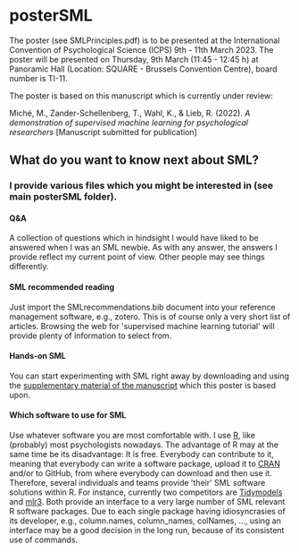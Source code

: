 # posterSML

The poster (see SMLPrinciples.pdf) is to be presented at the International Convention of Psychological Science (ICPS) 9th - 11th March 2023. The poster will be presented on Thursday, 9th March (11:45 - 12:45 h) at Panoramic Hall (Location: SQUARE - Brussels Convention Centre), board number is TI-11.

The poster is based on this manuscript which is currently under review:

Miché, M., Zander-Schellenberg, T., Wahl, K., & Lieb, R. (2022). *A demonstration of supervised machine learning for psychological researchers* [Manuscript submitted for publication]

## What do you want to know next about SML?

### I provide various files which you might be interested in (see main posterSML folder).

#### Q&A
A collection of questions which in hindsight I would have liked to be answered when I was an SML newbie. As with any answer, the answers I provide reflect my current point of view. Other people may see things differently.

#### SML recommended reading
Just import the SMLrecommendations.bib document into your reference management software, e.g., zotero. This is of course only a very short list of articles. Browsing the web for 'supervised machine learning tutorial' will provide plenty of information to select from.

#### Hands-on SML
You can start experimenting with SML right away by downloading and using the [supplementary material of the manuscript](https://github.com/mmiche/demoSML "mmiche/demoSML") which this poster is based upon.

#### Which software to use for SML
Use whatever software you are most comfortable with. I use [R](https://www.r-project.org/ "R"), like (probably) most psychologists nowadays. The advantage of R may at the same time be its disadvantage: It is free. Everybody can contribute to it, meaning that everybody can write a software package, upload it to [CRAN](https://cran.r-project.org/mirrors.html "CRAN") and/or to GitHub, from where everybody can download and then use it. Therefore, several individuals and teams provide 'their' SML software solutions within R. For instance, currently two competitors are [Tidymodels](https://www.tidymodels.org/ "Tidymodels") and [mlr3](https://mlr3book.mlr-org.com/ "mlr3"). Both provide an interface to a very large number of SML relevant R software packages. Due to each single package having idiosyncrasies of its developer, e.g., column.names, column_names, colNames, ..., using an interface may be a good decision in the long run, because of its consistent use of commands.
